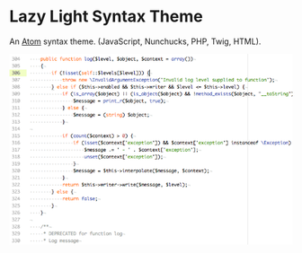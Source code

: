 # Lazy Light Syntax Theme

An [Atom](https://atom.io/) syntax theme. (JavaScript, Nunchucks, PHP, Twig, HTML).

![Screenshot](https://raw.githubusercontent.com/kedome/lazy-light-syntax/master/screenshot.png)
